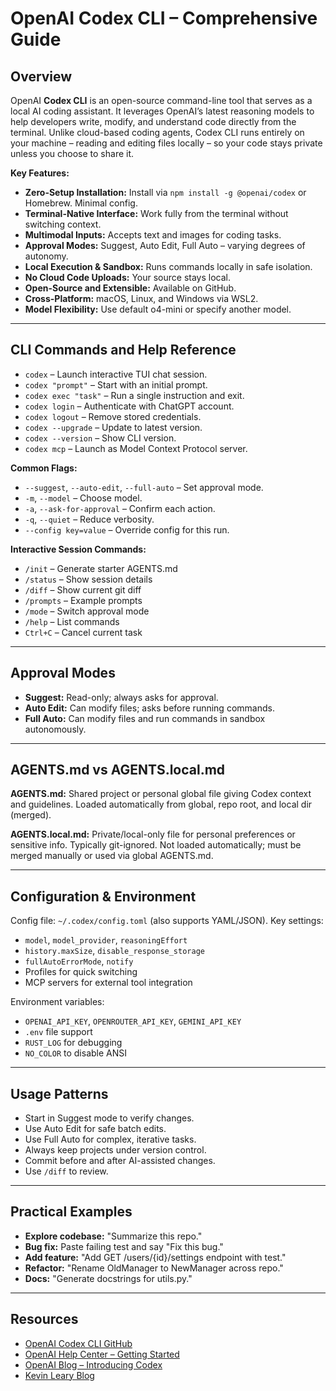 # OpenAI Codex CLI – Comprehensive Guide

## Overview
OpenAI **Codex CLI** is an open-source command-line tool that serves as a local AI coding assistant. It leverages OpenAI’s latest reasoning models to help developers write, modify, and understand code directly from the terminal. Unlike cloud-based coding agents, Codex CLI runs entirely on your machine – reading and editing files locally – so your code stays private unless you choose to share it.

**Key Features:**
- **Zero-Setup Installation:** Install via `npm install -g @openai/codex` or Homebrew. Minimal config.
- **Terminal-Native Interface:** Work fully from the terminal without switching context.
- **Multimodal Inputs:** Accepts text and images for coding tasks.
- **Approval Modes:** Suggest, Auto Edit, Full Auto – varying degrees of autonomy.
- **Local Execution & Sandbox:** Runs commands locally in safe isolation.
- **No Cloud Code Uploads:** Your source stays local.
- **Open-Source and Extensible:** Available on GitHub.
- **Cross-Platform:** macOS, Linux, and Windows via WSL2.
- **Model Flexibility:** Use default o4-mini or specify another model.

---
## CLI Commands and Help Reference
- `codex` – Launch interactive TUI chat session.
- `codex "prompt"` – Start with an initial prompt.
- `codex exec "task"` – Run a single instruction and exit.
- `codex login` – Authenticate with ChatGPT account.
- `codex logout` – Remove stored credentials.
- `codex --upgrade` – Update to latest version.
- `codex --version` – Show CLI version.
- `codex mcp` – Launch as Model Context Protocol server.

**Common Flags:**
- `--suggest`, `--auto-edit`, `--full-auto` – Set approval mode.
- `-m`, `--model` – Choose model.
- `-a`, `--ask-for-approval` – Confirm each action.
- `-q`, `--quiet` – Reduce verbosity.
- `--config key=value` – Override config for this run.

**Interactive Session Commands:**
- `/init` – Generate starter AGENTS.md
- `/status` – Show session details
- `/diff` – Show current git diff
- `/prompts` – Example prompts
- `/mode` – Switch approval mode
- `/help` – List commands
- `Ctrl+C` – Cancel current task

---
## Approval Modes
- **Suggest:** Read-only; always asks for approval.
- **Auto Edit:** Can modify files; asks before running commands.
- **Full Auto:** Can modify files and run commands in sandbox autonomously.

---
## AGENTS.md vs AGENTS.local.md
**AGENTS.md:** Shared project or personal global file giving Codex context and guidelines. Loaded automatically from global, repo root, and local dir (merged).

**AGENTS.local.md:** Private/local-only file for personal preferences or sensitive info. Typically git-ignored. Not loaded automatically; must be merged manually or used via global AGENTS.md.

---
## Configuration & Environment
Config file: `~/.codex/config.toml` (also supports YAML/JSON). Key settings:
- `model`, `model_provider`, `reasoningEffort`
- `history.maxSize`, `disable_response_storage`
- `fullAutoErrorMode`, `notify`
- Profiles for quick switching
- MCP servers for external tool integration

Environment variables:
- `OPENAI_API_KEY`, `OPENROUTER_API_KEY`, `GEMINI_API_KEY`
- `.env` file support
- `RUST_LOG` for debugging
- `NO_COLOR` to disable ANSI

---
## Usage Patterns
- Start in Suggest mode to verify changes.
- Use Auto Edit for safe batch edits.
- Use Full Auto for complex, iterative tasks.
- Always keep projects under version control.
- Commit before and after AI-assisted changes.
- Use `/diff` to review.

---
## Practical Examples
- **Explore codebase:** "Summarize this repo."
- **Bug fix:** Paste failing test and say "Fix this bug."
- **Add feature:** "Add GET /users/{id}/settings endpoint with test."
- **Refactor:** "Rename OldManager to NewManager across repo."
- **Docs:** "Generate docstrings for utils.py."

---
## Resources
- [OpenAI Codex CLI GitHub](https://github.com/openai/codex)
- [OpenAI Help Center – Getting Started](https://help.openai.com/en/articles/11096431-openai-codex-cli-getting-started)
- [OpenAI Blog – Introducing Codex](https://openai.com/index/introducing-codex)
- [Kevin Leary Blog](https://www.kevinleary.net/blog/openai-codex-cli/)
